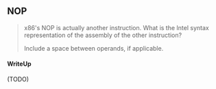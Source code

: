 ## NOP

> x86's NOP is actually another instruction. What is the Intel syntax representation of the assembly of the other instruction?
>
> Include a space between operands, if applicable.

#### WriteUp

(TODO)